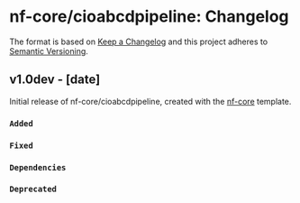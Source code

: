 # nf-core/cioabcdpipeline: Changelog

The format is based on [Keep a Changelog](https://keepachangelog.com/en/1.0.0/)
and this project adheres to [Semantic Versioning](https://semver.org/spec/v2.0.0.html).

## v1.0dev - [date]

Initial release of nf-core/cioabcdpipeline, created with the [nf-core](https://nf-co.re/) template.

### `Added`

### `Fixed`

### `Dependencies`

### `Deprecated`
